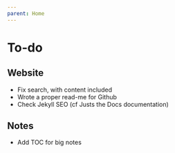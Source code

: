 ```yaml
---
parent: Home
---
```


# To-do

## Website

* Fix search, with content included
* Wrote a proper read-me for Github
* Check Jekyll SEO (cf Justs the Docs documentation)

## Notes

* Add TOC for big notes
